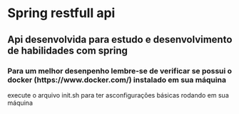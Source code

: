 <h1>Spring restfull api</h1>

<h2>Api desenvolvida para estudo e desenvolvimento de habilidades com spring</h2>

<h3>Para um melhor desenpenho lembre-se de verificar se possui o docker (https://www.docker.com/) instalado em sua máquina </h3>

<p>execute o arquivo init.sh para ter asconfigurações básicas rodando em sua máquina</p>

